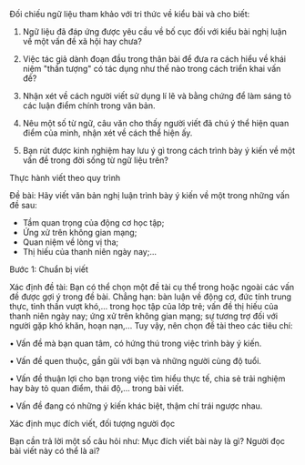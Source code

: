 Đối chiếu ngữ liệu tham khảo với tri thức về kiểu bài và cho biết:

1. Ngữ liệu đã đáp ứng được yêu cầu về bố cục đối với kiểu bài nghị luận về một vấn đề xã hội hay chưa?

2. Việc tác giả dành đoạn đầu trong thân bài để đưa ra cách hiểu về khái niệm "thần tượng" có tác dụng như thế nào trong cách triển khai vấn đề?

3. Nhận xét về cách người viết sử dụng lí lẽ và bằng chứng để làm sáng tỏ các luận điểm chính trong văn bản.

4. Nêu một số từ ngữ, câu văn cho thấy người viết đã chú ý thể hiện quan điểm của mình, nhận xét về cách thể hiện ấy.

5. Bạn rút được kinh nghiệm hay lưu ý gì trong cách trình bày ý kiến về một vấn đề trong đời sống từ ngữ liệu trên?

Thực hành viết theo quy trình

Đề bài:
Hãy viết văn bản nghị luận trình bày ý kiến về một trong những vấn đề sau:
- Tầm quan trọng của động cơ học tập;
- Ứng xử trên không gian mạng;
- Quan niệm về lòng vị tha;
- Thị hiếu của thanh niên ngày nay;...

Bước 1: Chuẩn bị viết

Xác định đề tài: Bạn có thể chọn một đề tài cụ thể trong hoặc ngoài các vấn đề được gợi ý trong đề bài. Chẳng hạn: bàn luận về động cơ, đức tính trung thực, tinh thần vượt khó,... trong học tập của lớp trẻ; vấn đề thị hiếu của thanh niên ngày nay; ứng xử trên không gian mạng; sự tương trợ đối với người gặp khó khăn, hoạn nạn,... Tuy vậy, nên chọn đề tài theo các tiêu chí:

• Vấn đề mà bạn quan tâm, có hứng thú trong việc trình bày ý kiến.

• Vấn đề quen thuộc, gần gũi với bạn và những người cùng độ tuổi.

• Vấn đề thuận lợi cho bạn trong việc tìm hiểu thực tế, chia sẻ trải nghiệm hay bày tỏ quan điểm, thái độ,... trong bài viết.

• Vấn đề đang có những ý kiến khác biệt, thậm chí trái ngược nhau.

Xác định mục đích viết, đối tượng người đọc

Bạn cần trả lời một số câu hỏi như: Mục đích viết bài này là gì? Người đọc bài viết này có thể là ai?